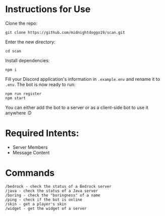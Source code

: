 # Instructions for Use

Clone the repo:
```
git clone https://github.com/midnightdoggo19/scan.git
```
Enter the new directory:
```
cd scan
```
Install dependencies:
```
npm i
```
Fill your Discord application's information in `.example.env` and rename it to `.env`. The bot is now ready to run:
```
npm run register
npm start
```
You can either add the bot to a server or as a client-side bot to use it anywhere :D
# Required Intents:
* Server Members
* Message Content

# Commands
```
/bedrock - check the status of a Bedrock server
/java - check the status of a Java server
/boring - check the "boringness" of a name
/ping - check if the bot is online
/skin - get a player's skin
/widget - get the widget of a server
```
